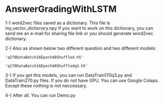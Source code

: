 # AnswerGradingWithLSTM




1-) word2vec files saved as a dictionary. This file is my_vector_dictionary.npy
    If you want to work on this dictionary, you can send me an e-mail for 
    sharing file link or you should generate word2vec dictionary.


2-) Also as shown below two different question and two different models:

    'q270DataBatch16Epoch40Shuffled.h5'

    'q170DataBatch16Epoch40Shuffledq3.h5'


3-) If you get this models, you can run DataTrain170q3.py and DataTrain270.py files.
    If you do not have GPU. You can use Google Colaps. Except these nothing is not neccessary.


4-) After all. You can run Demo.py
